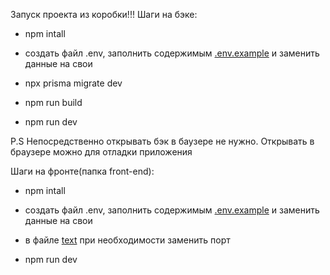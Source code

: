 Запуск проекта из коробки!!!
Шаги на бэке:

- npm intall <!--установка всех пакетов -->

- создать файл .env, заполнить содержимым [.env.example](.env.example) и заменить данные на свои

- npx prisma migrate dev <!-- Формирование таблиц в вашей бд-->

- npm run build <!-- Формирование js файлов из ts-->

- npm run dev <!-- Запуск проекта по адрессу в консоли-->

P.S Непосредственно открывать бэк в баузере не нужно. Открывать в браузере можно для отладки приложения

Шаги на фронте(папка front-end):

- npm intall <!--установка всех пакетов -->

- создать файл .env, заполнить содержимым [.env.example](front-end/.env.example) и заменить данные на свои

- в файле [text](front-end/vite.config.ts) при необходимости заменить порт

- npm run dev <!-- Запуск проекта по адрессу в консоли-->
